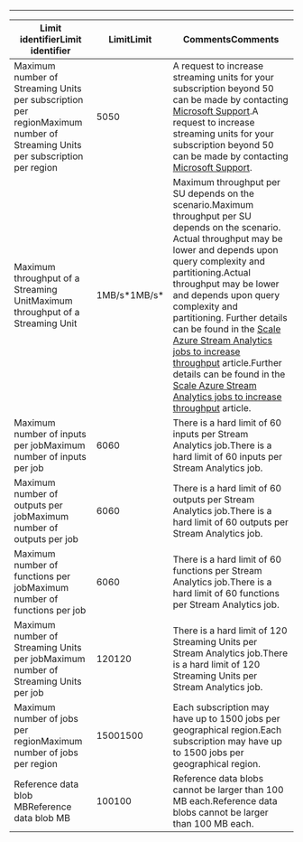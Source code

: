 ---
| <span data-ttu-id="bec07-101">Limit identifier</span><span class="sxs-lookup"><span data-stu-id="bec07-101">Limit identifier</span></span> | <span data-ttu-id="bec07-102">Limit</span><span class="sxs-lookup"><span data-stu-id="bec07-102">Limit</span></span> | <span data-ttu-id="bec07-103">Comments</span><span class="sxs-lookup"><span data-stu-id="bec07-103">Comments</span></span> |
| --- | --- | --- |
| <span data-ttu-id="bec07-104">Maximum number of Streaming Units per subscription per region</span><span class="sxs-lookup"><span data-stu-id="bec07-104">Maximum number of Streaming Units per subscription per region</span></span> |<span data-ttu-id="bec07-105">50</span><span class="sxs-lookup"><span data-stu-id="bec07-105">50</span></span> |<span data-ttu-id="bec07-106">A request to increase streaming units for your subscription beyond 50 can be made by contacting [Microsoft Support](https://support.microsoft.com/en-us).</span><span class="sxs-lookup"><span data-stu-id="bec07-106">A request to increase streaming units for your subscription beyond 50 can be made by contacting [Microsoft Support](https://support.microsoft.com/en-us).</span></span> |
| <span data-ttu-id="bec07-107">Maximum throughput of a Streaming Unit</span><span class="sxs-lookup"><span data-stu-id="bec07-107">Maximum throughput of a Streaming Unit</span></span> |<span data-ttu-id="bec07-108">1MB/s\*</span><span class="sxs-lookup"><span data-stu-id="bec07-108">1MB/s\*</span></span> |<span data-ttu-id="bec07-109">Maximum throughput per SU depends on the scenario.</span><span class="sxs-lookup"><span data-stu-id="bec07-109">Maximum throughput per SU depends on the scenario.</span></span> <span data-ttu-id="bec07-110">Actual throughput may be lower and depends upon query complexity and partitioning.</span><span class="sxs-lookup"><span data-stu-id="bec07-110">Actual throughput may be lower and depends upon query complexity and partitioning.</span></span> <span data-ttu-id="bec07-111">Further details can be found in the [Scale Azure Stream Analytics jobs to increase throughput](../articles/stream-analytics/stream-analytics-scale-jobs.md) article.</span><span class="sxs-lookup"><span data-stu-id="bec07-111">Further details can be found in the [Scale Azure Stream Analytics jobs to increase throughput](../articles/stream-analytics/stream-analytics-scale-jobs.md) article.</span></span> |
| <span data-ttu-id="bec07-112">Maximum number of inputs per job</span><span class="sxs-lookup"><span data-stu-id="bec07-112">Maximum number of inputs per job</span></span> |<span data-ttu-id="bec07-113">60</span><span class="sxs-lookup"><span data-stu-id="bec07-113">60</span></span> |<span data-ttu-id="bec07-114">There is a hard limit of 60 inputs per Stream Analytics job.</span><span class="sxs-lookup"><span data-stu-id="bec07-114">There is a hard limit of 60 inputs per Stream Analytics job.</span></span> |
| <span data-ttu-id="bec07-115">Maximum number of outputs per job</span><span class="sxs-lookup"><span data-stu-id="bec07-115">Maximum number of outputs per job</span></span> |<span data-ttu-id="bec07-116">60</span><span class="sxs-lookup"><span data-stu-id="bec07-116">60</span></span> |<span data-ttu-id="bec07-117">There is a hard limit of 60 outputs per Stream Analytics job.</span><span class="sxs-lookup"><span data-stu-id="bec07-117">There is a hard limit of 60 outputs per Stream Analytics job.</span></span> |
| <span data-ttu-id="bec07-118">Maximum number of functions per job</span><span class="sxs-lookup"><span data-stu-id="bec07-118">Maximum number of functions per job</span></span> |<span data-ttu-id="bec07-119">60</span><span class="sxs-lookup"><span data-stu-id="bec07-119">60</span></span> |<span data-ttu-id="bec07-120">There is a hard limit of 60 functions per Stream Analytics job.</span><span class="sxs-lookup"><span data-stu-id="bec07-120">There is a hard limit of 60 functions per Stream Analytics job.</span></span> |
| <span data-ttu-id="bec07-121">Maximum number of Streaming Units per job</span><span class="sxs-lookup"><span data-stu-id="bec07-121">Maximum number of Streaming Units per job</span></span> |<span data-ttu-id="bec07-122">120</span><span class="sxs-lookup"><span data-stu-id="bec07-122">120</span></span> |<span data-ttu-id="bec07-123">There is a hard limit of 120 Streaming Units per Stream Analytics job.</span><span class="sxs-lookup"><span data-stu-id="bec07-123">There is a hard limit of 120 Streaming Units per Stream Analytics job.</span></span> |
| <span data-ttu-id="bec07-124">Maximum number of jobs per region</span><span class="sxs-lookup"><span data-stu-id="bec07-124">Maximum number of jobs per region</span></span> |<span data-ttu-id="bec07-125">1500</span><span class="sxs-lookup"><span data-stu-id="bec07-125">1500</span></span> |<span data-ttu-id="bec07-126">Each subscription may have up to 1500 jobs per geographical region.</span><span class="sxs-lookup"><span data-stu-id="bec07-126">Each subscription may have up to 1500 jobs per geographical region.</span></span> |
| <span data-ttu-id="bec07-127">Reference data blob MB</span><span class="sxs-lookup"><span data-stu-id="bec07-127">Reference data blob MB</span></span> | <span data-ttu-id="bec07-128">100</span><span class="sxs-lookup"><span data-stu-id="bec07-128">100</span></span> | <span data-ttu-id="bec07-129">Reference data blobs cannot be larger than 100 MB each.</span><span class="sxs-lookup"><span data-stu-id="bec07-129">Reference data blobs cannot be larger than 100 MB each.</span></span> |

